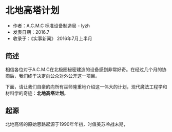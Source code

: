 # 北地高塔计划

- 作者：A.C.M.C 标准设备制造局 - lyzh
- 发表日期：2016.7
- 收录于：《实事新闻》 2016年7月上半月

## 简述

相信各位对于A.C.M.C在北极圈秘密建造的设备感到非常好奇。在经过几个月的协商后，我们终于决定向公众对外公开这一项目。

下面，请让我们自豪的向所有巫师隆重地介绍这一伟大的计划，现代魔法工程学和材料学的奇迹：**北地高塔计划**。

## 起源

北地高塔的原始思路起源于1990年年初，时值美苏冷战末期，